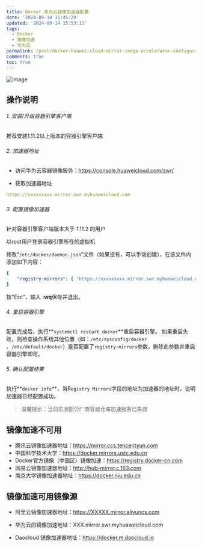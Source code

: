 ```yaml
---
title: Docker 华为云镜像加速器配置
date: '2024-09-14 15:45:29'
updated: '2024-09-14 15:53:11'
tags:
  - Docker
  - 镜像加速
  - 华为云
permalink: /post/docker-huawei-cloud-mirror-image-accelerator-configuration-z1cwhrk.html
comments: true
toc: true
---
```


​![image](https://qiniu.skyner.cn/image-20240914154934-s5n2x3q.png)​

## 操作说明

###### 1. 安装/升级容器引擎客户端

推荐安装1.11.2以上版本的容器引擎客户端

###### 2. 加速器地址

* 访问华为云容器镜像服务：https://console.huaweicloud.com/swr/

* 获取加速器地址

```yaml
https://xxxxxxxxx.mirror.swr.myhuaweicloud.com
```

###### 3. 配置镜像加速器

针对容器引擎客户端版本大于 1.11.2 的用户

以root用户登录容器引擎所在的虚拟机

修改“`/etc/docker/daemon.json`​”文件（如果没有，可以手动创建），在该文件内添加如下内容：

```yaml
{
    "registry-mirrors": [ "https://xxxxxxxxx.mirror.swr.myhuaweicloud.com" ]
}
```

按“Esc”，输入 **:wq**保存并退出。

###### 4. 重启容器引擎

配置完成后，执行**​`systemctl restart docker`​**​重启容器引擎。 如果重启失败，则检查操作系统其他位置（如：`/etc/sysconfig/docker`​、`/etc/default/docker`​）是否配置了`registry-mirrors`​参数，删除此参数并重启容器引擎即可。

###### 5. 确认配置结果

执行**​`docker info`​**​，当R`egistry Mirrors`​字段的地址为加速器的地址时，说明加速器已经配置成功。

> 温馨提示：当前实测部分厂商容器仓库加速服务已失效

## 镜像加速不可用

* 腾讯云镜像加速器地址：https://mirror.ccs.tencentyun.com
* 中国科学技术大学：https://docker.mirrors.ustc.edu.cn
* Docker官方镜像（中国区）镜像加速：https://registry.docker-cn.com
* 网易云镜像加速器地址：http://hub-mirror.c.163.com
* 南京大学镜像加速器地址：https://docker.nju.edu.cn

## 镜像加速可用镜像源

* 阿里云镜像加速器地址：https://XXXXX.mirror.aliyuncs.com

* 华为云的镜像加速地址：XXX.mirror.swr.myhuaweicloud.com

* Daocloud 镜像加速器地址：https://docker.m.daocloud.io
